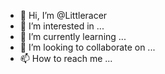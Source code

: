 - 👋 Hi, I’m @Littleracer
- 👀 I’m interested in ...
- 🌱 I’m currently learning ...
- 💞️ I’m looking to collaborate on ...
- 📫 How to reach me ...

<!---
Littleracer/Littleracer is a ✨ special ✨ repository because its `README.md` (this file) appears on your GitHub profile.
You can click the Preview link to take a look at your changes.
--->
